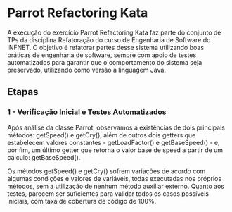 # Parrot Refactoring Kata
A execução do exercício Parrot Refactoring Kata faz parte do conjunto de TPs da disciplina Refatoração do curso de Engenharia de Software do INFNET. O objetivo é refatorar partes desse sistema utilizando boas práticas de engenharia de software, sempre com apoio de testes automatizados para garantir que o comportamento do sistema seja preservado, utilizando como versão a linguagem Java.

## Etapas
### 1 - Verificação Inicial e Testes Automatizados
Após análise da classe Parrot, observamos a existências de dois principais métodos: getSpeed() e getCry(), além de outros dois getters que estabelecem valores constantes - getLoadFactor() e getBaseSpeed() - e, por fim, um último getter que retorna o valor base de speed a partir de um cálculo: getBaseSpeed().

Os métodos getSpeed() e getCry() sofrem variações de acordo com algumas condições e valores de variáveis, todas executadas nos próprios métodos, sem a utilização de nenhum método auxiliar externo. Quanto aos testes, parecem ser suficientes para validar todos os casos possíveis iniciais, com taxa de cobertura de código de 100%.


